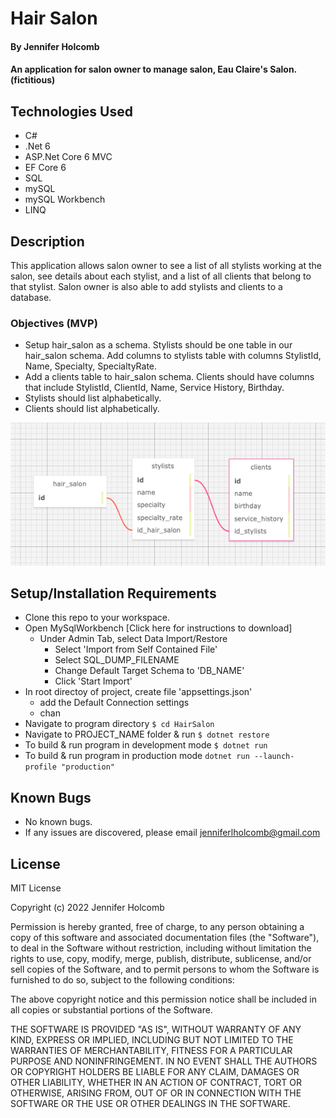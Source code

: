 # Hair Salon

#### By Jennifer Holcomb

#### An application for salon owner to manage salon, Eau Claire's Salon. (fictitious)

## Technologies Used

* C#
* .Net 6
* ASP.Net Core 6 MVC
* EF Core 6
* SQL
* mySQL
* mySQL Workbench
* LINQ

## Description

This application allows salon owner to see a list of all stylists working at the salon, see details about each stylist, and a list of all clients that belong to that stylist. Salon owner is also able to add stylists and clients to a database.

### Objectives (MVP)

* Setup hair_salon as a schema. Stylists should be one table in our hair_salon schema. Add columns to stylists table with columns StylistId, Name, Specialty, SpecialtyRate.
* Add a clients table to hair_salon schema. Clients should have columns that include StylistId, ClientId, Name, Service History, Birthday.
* Stylists should list alphabetically.
* Clients should list alphabetically.


![Screenshot of Databases](HairSalon/wwwroot/images/db_hair_salon.png)


## Setup/Installation Requirements

* Clone this repo to your workspace.
* Open MySqlWorkbench [Click here for instructions to download]
  * Under Admin Tab, select Data Import/Restore
    * Select 'Import from Self Contained File'
    * Select SQL_DUMP_FILENAME
    * Change Default Target Schema to 'DB_NAME'
    * Click 'Start Import'
* In root directoy of project, create file 'appsettings.json'
  * add the Default Connection settings
  * chan 
* Navigate to program directory ``` $ cd HairSalon ```
* Navigate to PROJECT_NAME folder & run ```$ dotnet restore ```
* To build & run program in development mode ``` $ dotnet run ```
* To build & run program in production mode ``` dotnet run --launch-profile "production" ```


## Known Bugs

* No known bugs. 
* If any issues are discovered, please email jenniferlholcomb@gmail.com


## License

MIT License

Copyright (c) 2022 Jennifer Holcomb

Permission is hereby granted, free of charge, to any person obtaining a copy of this software and associated documentation files (the "Software"), to deal in the Software without restriction, including without limitation the rights to use, copy, modify, merge, publish, distribute, sublicense, and/or sell copies of the Software, and to permit persons to whom the Software is furnished to do so, subject to the following conditions:

The above copyright notice and this permission notice shall be included in all copies or substantial portions of the Software.

THE SOFTWARE IS PROVIDED "AS IS", WITHOUT WARRANTY OF ANY KIND, EXPRESS OR IMPLIED, INCLUDING BUT NOT LIMITED TO THE WARRANTIES OF MERCHANTABILITY, FITNESS FOR A PARTICULAR PURPOSE AND NONINFRINGEMENT. IN NO EVENT SHALL THE AUTHORS OR COPYRIGHT HOLDERS BE LIABLE FOR ANY CLAIM, DAMAGES OR OTHER LIABILITY, WHETHER IN AN ACTION OF CONTRACT, TORT OR OTHERWISE, ARISING FROM, OUT OF OR IN CONNECTION WITH THE SOFTWARE OR THE USE OR OTHER DEALINGS IN THE SOFTWARE.

